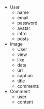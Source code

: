 * User
    * name
    * email
    * password
    * avatar
    * intro
    * posts
* Image
    * User
    * view
    * like
    * data
    * url
    * caption
    * title
    * comments
* Comment
    * user
    * content